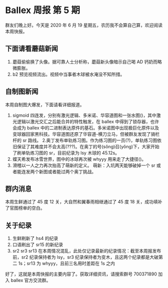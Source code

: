 # Ballex 周报 第 5 期

群友们晚上好。今天是 2020 年 6 月 19 星期五，农历我不会算自己算，欢迎阅读本周快报。

## 下面请看蘑菇新闻

1. 蘑菇偷偷换了头像。据可靠人士分析称，蘑菇新头像暗示自己喝 AD 钙奶而略微膨胀。
2. b2 预览视频流出。视频中当事者木球被水淹没不知所措。

## 自制图新闻

本周自制图大爆发，下面请看详细报道。

1. sigmoid 四连发，分别有激光逻辑、多米诺、华容道图和一张水图()，其中激光逻辑以激光交汇之后能合并的特性触发，在 ballex 中得到了锁存器，也许会成为 ballex 中的二进制表达原件的基石。多米诺图中出现极巨化原件以及变球器回家黑科技。华容道图还原了华容道-横刀立马，但被群友发现了骑栏杆的 sr 路线。 2.奥丁发布单轨练习图。作为练习图的一员(?)，单轨练习图依旧保证了其难度并不会太高(???)。在奥丁的号(sǒng)召(yǒng)下，大家开始了刷单轨练习图的 sr，目前纪录为 lsy 木球的 45.12s。
2. 蝶天希发布冰雪世界，图中的冰球再次被 whyyy 用来走了大捷径()。
3. 滑稽以一人之力再次抬高了萌新的定义。
   萌新：入坑两天能够破掉一个 sr 或者能连发两个新图或者能过两个奥丁挑战。

## 群内消息

本周生鲜通过了 45 度 12 关，大自然和翼春雨相继通过了 45 度 18 关，成功填补了官图榜单的空白。

## 关于纪录

1. 生鲜刷新了 hs4 的纪录
2. 口语刷出了 sr15 的新纪录
3. sr2 sr3 sr13 在本周情况混乱，此处仅记录最新的纪录情况：截至本周报发布前，sr2 纪录保持者为 lsy，sr3 纪录保持者为变木，且这两个纪录都是大破第二 1s；sr13 为 whyyy，且前三名用时差距在 1s 之内

好了，这就是本周快报的主要内容了。获取详细资讯，请搜索群号 700371890 加入 ballex 官方交流群。
